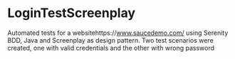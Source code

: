 # LoginTestScreenplay
Automated tests for a websitehttps://www.saucedemo.com/ using Serenity BDD, Java and Screenplay as design pattern.
Two test scenarios were created, one with valid credentials and the other with wrong password
